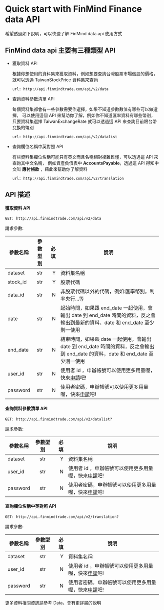 # Quick start with FinMind Finance data API

希望透過如下說明，可以快速了解 FinMind data api 使用方式

## FinMind data api 主要有三種類型 API

- 獲取資料 API

    根據你想使用的資料集來獲取資料，例如想要查詢台灣股票市場個股的價格，就可以透過 TaiwanStockPrice 資料集來查詢
    
    ```
    url: http://api.finmindtrade.com/api/v2/data
    ```

- 查詢資料參數清單 API

    每個資料集都會有一些參數需要作選擇，如果不知道參數數值有哪些可以做選擇，
    可以使用這個 API 來幫助你了解，例如你不知道匯率資料有哪些幣別，
    只要資料集選擇 TaiwanExchangeRate 就可以透過這 API 來查詢目前跟台幣兌換的幣別

    ```
    url: http://api.finmindtrade.com/api/v2/datalist
    ```

- 查詢欄位名稱中英對照 API

    有些資料集欄位名稱可能只有英文而且名稱相對複雜難懂，可以透過這 API 來查詢其中文名稱，
    例如資產負債表中 **AccountsPayable**，透過這 API 得知中文叫 **應付帳款** ，藉此來幫助你了解資料 

    ```
    url: http://api.finmindtrade.com/api/v2/translation
    ```

## API 描述

#### 獲取資料 API

```
GET: http://api.finmindtrade.com/api/v2/data

```

請求參數:

參數名稱       | 參數型別  | 必填	| 說明
--------------|:-----:|-----:|------------------------
dataset       | str |  Y | 資料集名稱
stock_id      | str |  Y | 股票代碼
data_id       | str |  N | 非股票代碼以外的代碼，例如:匯率幣別，利率央行...等 
date          | str |  N | 起始時間，如果跟 end_date 一起使用，會輸出 date 到 end_date 時間的資料，反之會輸出到最新的資料，date 和 end_date 至少則一使用
end_date      | str |  N | 結束時間，如果跟 date  一起使用，會輸出 date 到 end_date 時間的資料，反之會輸出到 end_date 的資料，date 和 end_date 至少則一使用
user_id       | str |  N | 使用者 id ，申辦帳號可以使用更多用量喔，快來[申請](https://finmindtrade.com/login.html)吧!
password      | str |  N | 使用者密碼，申辦帳號可以使用更多用量喔，快來[申請](https://finmindtrade.com/login.html)吧!

#### 查詢資料參數清單 API

```
GET: http://api.finmindtrade.com/api/v2/datalist?
```

請求參數:

參數名稱       | 參數型別  | 必填	| 說明
--------------|:-----:|-----:|------------------------
dataset       | str |  Y | 資料集名稱
user_id       | str |  N | 使用者 id ，申辦帳號可以使用更多用量喔，快來[申請](https://finmindtrade.com/login.html)吧!
password      | str |  N | 使用者密碼，申辦帳號可以使用更多用量喔，快來[申請](https://finmindtrade.com/login.html)吧!

#### 查詢欄位名稱中英對照 API

```
GET: http://api.finmindtrade.com/api/v2/translation?
```

請求參數:

參數名稱       | 參數型別  | 必填	| 說明
--------------|:-----:|-----:|------------------------
dataset       | str |  Y | 資料集名稱
user_id       | str |  N | 使用者 id ，申辦帳號可以使用更多用量喔，快來[申請](https://finmindtrade.com/login.html)吧!
password      | str |  N | 使用者密碼，申辦帳號可以使用更多用量喔，快來[申請](https://finmindtrade.com/login.html)吧!

更多資料相關資訊請參考 Data，會有更詳盡的說明
